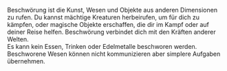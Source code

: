 Beschwörung ist die Kunst, Wesen und Objekte aus anderen Dimensionen zu rufen. Du kannst mächtige Kreaturen herbeirufen, um für dich zu kämpfen, oder magische Objekte erschaffen, die dir im Kampf oder auf deiner Reise helfen. Beschwörung verbindet dich mit den Kräften anderer Welten.  
Es kann kein Essen, Trinken oder Edelmetalle beschworen werden. Beschworene Wesen können nicht kommunizieren aber simplere Aufgaben übernehmen.
